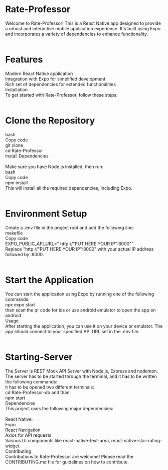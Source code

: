 # Rate-Professor

Welcome to Rate-Professor! This is a React Native app designed to provide a robust and interactive mobile application experience. It's built using Expo and incorporates a variety of dependencies to enhance functionality.<br />
<br />
# Features
Modern React Native application<br />
Integration with Expo for simplified development<br />
Rich set of dependencies for extended functionalities<br />
Installation<br />
To get started with Rate-Professor, follow these steps:<br />
<br />
# Clone the Repository

bash<br />
Copy code<br />
git clone <br />
cd Rate-Professor<br />
Install Dependencies<br />
<br />
Make sure you have Node.js installed, then run:<br />
bash<br />
Copy code<br />
npm install<br />
This will install all the required dependencies, including Expo.<br />
<br />
# Environment Setup
Create a .env file in the project root and add the following line:<br />
makefile<br />
Copy code<br />
EXPO_PUBLIC_API_URL=" http://"PUT HERE YOUR IP":8000""<br />
Replace "http://"PUT HERE YOUR IP":8000" with your actual IP address followed by :8000.<br />
<br />
# Start the Application
You can start the application using Expo by running one of the following commands:<br />
npx expo start <br />
than scan the qr code for ios or use android emulator to open the app on android<br />
Usage<br />
After starting the application, you can use it on your device or emulator. The app should connect to your specified API URL set in the .env file.<br />
<br />
# Starting-Server
The Server is REST Mock API Server with Node.js, Express and nodemon.<br />
The server has to be started through the terminal, and it has to be written the following commands:<br />
it has to be opened two different terminals:<br />
cd Rate-Professor-db and than <br />
npm start <br />
Dependencies<br />
This project uses the following major dependencies:<br />
<br />
React Native:<br />
Expo<br />
React Navigation<br />
Axios for API requests<br />
Various UI components like react-native-text-area, react-native-star-rating-widget<br />
Contributing<br />
Contributions to Rate-Professor are welcome! Please read the CONTRIBUTING.md file for guidelines on how to contribute.<br />

